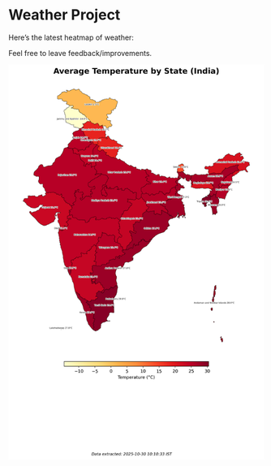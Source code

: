 # Weather Project

Here’s the latest heatmap of weather:

Feel free to leave feedback/improvements.

![India Heatmap](docs/assets/india_heatmap.png?v=02EC43)

